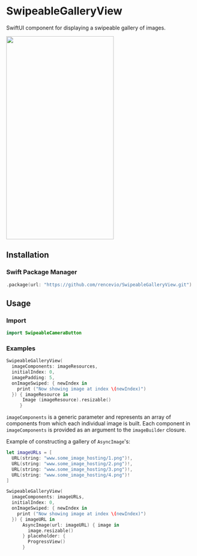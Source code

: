 # SwipeableGalleryView
SwiftUI component for displaying a swipeable gallery of images.

<img src="SwipeableGalleryViewExample/sample.gif" width="286" height="540" />


## Installation

### Swift Package Manager
```Swift
.package(url: "https://github.com/rencevio/SwipeableGalleryView.git")
```

## Usage

### Import
```Swift 
import SwipeableCameraButton
```

### Examples

```Swift
SwipeableGalleryView(
  imageComponents: imageResources, 
  initialIndex: 0,
  imagePadding: 5,
  onImageSwiped: { newIndex in
    print ("Now showing image at index \(newIndex)")
  }) { imageResource in
      Image (imageResource).resizable()
     }
```
`imageComponents` is a generic parameter and represents an array of components from which each individual image is built.
Each component in `imageComponents` is provided as an argument to the `imageBuilder` closure.

Example of constructing a gallery of `AsyncImage`'s:
```Swift
let imageURLs = [
  URL(string: "www.some_image_hosting/1.png")!, 
  URL(string: "www.some_image_hosting/2.png")!,
  URL(string: "www.some_image_hosting/3.png")!,
  URL(string: "www.some_image_hosting/4.png")!
]

SwipeableGalleryView(
  imageComponents: imageURLs,
  initialIndex: 0,
  onImageSwiped: { newIndex in
    print ("Now showing image at index \(newIndex)")
  }) { imageURL in
      AsyncImage(url: imageURL) { image in
        image.resizable()
      } placeholder: {
        ProgressView()
      }
```
